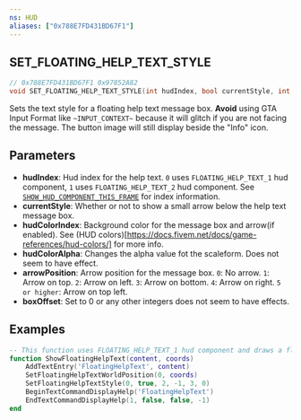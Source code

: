 ```yaml
---
ns: HUD
aliases: ["0x788E7FD431BD67F1"]
---
```

## SET_FLOATING_HELP_TEXT_STYLE

```c
// 0x788E7FD431BD67F1 0x97852A82
void SET_FLOATING_HELP_TEXT_STYLE(int hudIndex, bool currentStyle, int hudColorIndex, int hudColorAlpha, int arrowPosition, int boxOffset);
```
Sets the text style for a floating help text message box. **Avoid** using GTA Input Format like ```~INPUT_CONTEXT~``` because it will glitch if you are not facing the message. The button image will still display beside the "Info" icon.

## Parameters
* **hudIndex**: Hud index for the help text. `0` uses `FLOATING_HELP_TEXT_1` hud component, `1` uses `FLOATING_HELP_TEXT_2` hud component. See [`SHOW_HUD_COMPONENT_THIS_FRAME`](#_0x0B4DF1FA60C0E664) for index information.
* **currentStyle**: Whether or not to show a small arrow below the help text message box.
* **hudColorIndex**: Background color for the message box and arrow(if enabled). See (HUD colors)[https://docs.fivem.net/docs/game-references/hud-colors/] for more info.
* **hudColorAlpha**: Changes the alpha value fot the scaleform. Does not seem to have effect.
* **arrowPosition**: Arrow position for the message box. `0`: No arrow. `1`: Arrow on top. `2`: Arrow on left. `3`: Arrow on bottom. `4`: Arrow on right. `5 or higher`: Arrow on top left.
* **boxOffset**: Set to 0 or any other integers does not seem to have effects.

## Examples
```lua
-- This function uses FLOATING_HELP_TEXT_1 hud component and draws a floating help text on the passed position.
function ShowFloatingHelpText(content, coords)
    AddTextEntry('FloatingHelpText', content)
    SetFloatingHelpTextWorldPosition(0, coords)
    SetFloatingHelpTextStyle(0, true, 2, -1, 3, 0)
    BeginTextCommandDisplayHelp('FloatingHelpText')
    EndTextCommandDisplayHelp(1, false, false, -1)
end
```

